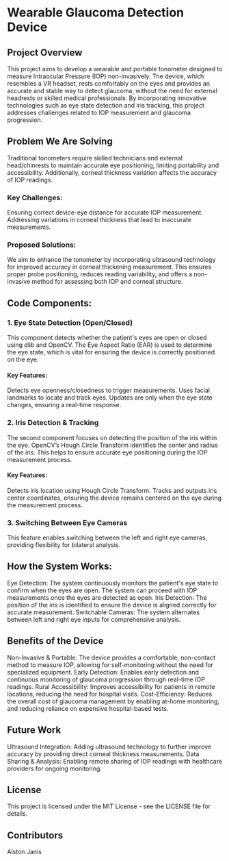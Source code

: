 # Wearable Glaucoma Detection Device

## Project Overview
This project aims to develop a wearable and portable tonometer designed to measure Intraocular Pressure (IOP) non-invasively. The device, which resembles a VR headset, rests comfortably on the eyes and provides an accurate and stable way to detect glaucoma, without the need for external headrests or skilled medical professionals. By incorporating innovative technologies such as eye state detection and iris tracking, this project addresses challenges related to IOP measurement and glaucoma progression.

## Problem We Are Solving
Traditional tonometers require skilled technicians and external head/chinrests to maintain accurate eye positioning, limiting portability and accessibility. Additionally, corneal thickness variation affects the accuracy of IOP readings.
### Key Challenges:
Ensuring correct device-eye distance for accurate IOP measurement.
Addressing variations in corneal thickness that lead to inaccurate measurements.
### Proposed Solutions:
We aim to enhance the tonometer by incorporating ultrasound technology for improved accuracy in corneal thickening measurement. This ensures proper probe positioning, reduces reading variability, and offers a non-invasive method for assessing both IOP and corneal structure.

## Code Components:

### 1. Eye State Detection (Open/Closed)
This component detects whether the patient's eyes are open or closed using dlib and OpenCV. The Eye Aspect Ratio (EAR) is used to determine the eye state, which is vital for ensuring the device is correctly positioned on the eye.
#### Key Features:
Detects eye openness/closedness to trigger measurements.
Uses facial landmarks to locate and track eyes.
Updates are only when the eye state changes, ensuring a real-time response.

### 2. Iris Detection & Tracking
The second component focuses on detecting the position of the iris within the eye. OpenCV’s Hough Circle Transform identifies the center and radius of the iris. This helps to ensure accurate eye positioning during the IOP measurement process.
#### Key Features:
Detects iris location using Hough Circle Transform.
Tracks and outputs iris center coordinates, ensuring the device remains centered on the eye during the measurement process.

### 3. Switching Between Eye Cameras
This feature enables switching between the left and right eye cameras, providing flexibility for bilateral analysis.

## How the System Works:
Eye Detection: The system continuously monitors the patient's eye state to confirm when the eyes are open. The system can proceed with IOP measurements once the eyes are detected as open.
Iris Detection: The position of the iris is identified to ensure the device is aligned correctly for accurate measurement.
Switchable Cameras: The system alternates between left and right eye inputs for comprehensive analysis.

## Benefits of the Device
Non-Invasive & Portable: The device provides a comfortable, non-contact method to measure IOP, allowing for self-monitoring without the need for specialized equipment.
Early Detection: Enables early detection and continuous monitoring of glaucoma progression through real-time IOP readings.
Rural Accessibility: Improves accessibility for patients in remote locations, reducing the need for hospital visits.
Cost-Efficiency: Reduces the overall cost of glaucoma management by enabling at-home monitoring, and reducing reliance on expensive hospital-based tests.

## Future Work
Ultrasound Integration: Adding ultrasound technology to further improve accuracy by providing direct corneal thickness measurements.
Data Sharing & Analysis: Enabling remote sharing of IOP readings with healthcare providers for ongoing monitoring.

## License
This project is licensed under the MIT License - see the LICENSE file for details.

## Contributors
Alston
Janis
